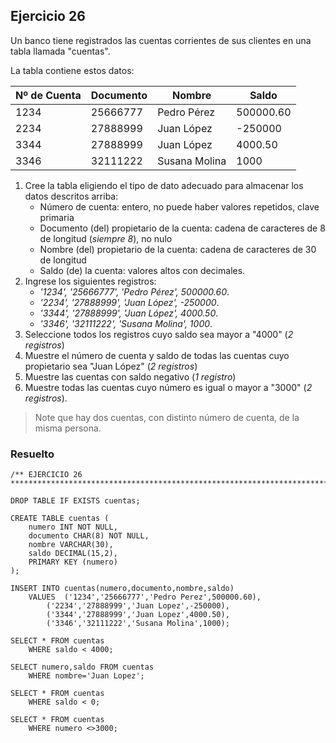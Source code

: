 ## Ejercicio 26

Un banco tiene registrados las cuentas corrientes de sus clientes en una tabla llamada "cuentas".

La tabla contiene estos datos:

| Nº de Cuenta  | Documento     | Nombre        | Saldo         |
| ------------- | ------------- | ------------- | ------------- |
| 1234          | 25666777      | Pedro Pérez   |    500000.60  |
| 2234          | 27888999      | Juan López    |   -250000     |
| 3344          | 27888999      | Juan López    |      4000.50  |
| 3346          | 32111222      | Susana Molina |      1000     |

1. Cree la tabla eligiendo el tipo de dato adecuado para almacenar los datos descritos arriba:
	* Número de cuenta: entero, no puede haber valores repetidos, clave primaria
	* Documento (del) propietario de la cuenta: cadena de caracteres de 8 de longitud (*siempre 8*), no nulo
	* Nombre (del) propietario de la cuenta: cadena de caracteres de 30 de longitud
	* Saldo (de) la cuenta: valores altos con decimales.
2. Ingrese los siguientes registros:
	* *'1234', '25666777', 'Pedro Pérez', 500000.60*.
	* *'2234', '27888999', 'Juan López', -250000*.
	* *'3344', '27888999', 'Juan López', 4000.50*.
	* *'3346', '32111222', 'Susana Molina', 1000*.
3. Seleccione todos los registros cuyo saldo sea mayor a "4000" (*2 registros*)
4. Muestre el número de cuenta y saldo de todas las cuentas cuyo propietario sea "Juan López" (*2 registros*)
5. Muestre las cuentas con saldo negativo (*1 registro*)
6. Muestre todas las cuentas cuyo número es igual o mayor a "3000" (*2 registros*).

> Note que hay dos cuentas, con distinto número de cuenta, de la misma persona.


### Resuelto	
``` 			
/** EJERCICIO 26
******************************************************************************/

DROP TABLE IF EXISTS cuentas;

CREATE TABLE cuentas (
	numero INT NOT NULL,
	documento CHAR(8) NOT NULL,
	nombre VARCHAR(30),
	saldo DECIMAL(15,2),
	PRIMARY KEY (numero)
);

INSERT INTO cuentas(numero,documento,nombre,saldo)
	VALUES	('1234','25666777','Pedro Perez',500000.60),
		('2234','27888999','Juan Lopez',-250000),
		('3344','27888999','Juan Lopez',4000.50),
		('3346','32111222','Susana Molina',1000);
		
SELECT * FROM cuentas
	WHERE saldo < 4000;
	
SELECT numero,saldo FROM cuentas
	WHERE nombre='Juan Lopez';
	
SELECT * FROM cuentas
	WHERE saldo < 0;
	
SELECT * FROM cuentas
	WHERE numero <>3000;


``` 			
